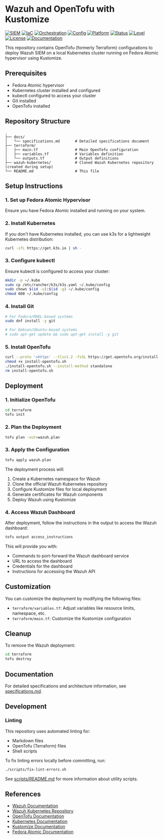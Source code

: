 # Wazuh and OpenTofu with Kustomize

[![SIEM](https://img.shields.io/badge/SIEM-Wazuh-blue?style=for-the-badge&logo=wazuh)](https://wazuh.com/)
[![IaC](https://img.shields.io/badge/IaC-OpenTofu-844FBA?style=for-the-badge&logo=terraform)](https://opentofu.org/)
[![Orchestration](https://img.shields.io/badge/orchestration-Kubernetes-326CE5?style=for-the-badge&logo=kubernetes)](https://kubernetes.io/)
[![Config](https://img.shields.io/badge/config-Kustomize-3970E4?style=for-the-badge&logo=kubernetes)](https://kustomize.io/)
[![Platform](https://img.shields.io/badge/platform-Fedora%20Atomic-294172?style=for-the-badge&logo=fedora)](https://fedoraproject.org/atomic/)
[![Status](https://img.shields.io/badge/status-development-yellow?style=for-the-badge&logo=github)](https://github.com/RyansOpenSauceRice/Wazuh-and-OpenTofu-with-Helm)
[![Level](https://img.shields.io/badge/level-entry-green?style=for-the-badge)](https://github.com/RyansOpenSauceRice/Wazuh-and-OpenTofu-with-Helm)
[![License](https://img.shields.io/badge/license-AGPL--3.0-blue?style=for-the-badge)](https://github.com/RyansOpenSauceRice/Wazuh-and-OpenTofu-Local-K3S/blob/main/LICENSE)
[![Documentation](https://img.shields.io/badge/docs-green?style=for-the-badge)](https://github.com/RyansOpenSauceRice/Wazuh-and-OpenTofu-with-Helm/tree/main/docs)

This repository contains OpenTofu (formerly Terraform) configurations to deploy Wazuh SIEM on a local Kubernetes cluster running on Fedora Atomic hypervisor using Kustomize.

## Prerequisites

- Fedora Atomic hypervisor
- Kubernetes cluster installed and configured
- kubectl configured to access your cluster
- Git installed
- OpenTofu installed

## Repository Structure

```
.
├── docs/
│   └── specifications.md       # Detailed specifications document
├── terraform/
│   ├── main.tf                 # Main OpenTofu configuration
│   ├── variables.tf            # Variables definition
│   └── outputs.tf              # Output definitions
├── wazuh-kubernetes/           # Cloned Wazuh Kubernetes repository (created during setup)
└── README.md                   # This file
```

## Setup Instructions

### 1. Set up Fedora Atomic Hypervisor

Ensure you have Fedora Atomic installed and running on your system.

### 2. Install Kubernetes

If you don't have Kubernetes installed, you can use k3s for a lightweight Kubernetes distribution:

```bash
curl -sfL https://get.k3s.io | sh -
```

### 3. Configure kubectl

Ensure kubectl is configured to access your cluster:

```bash
mkdir -p ~/.kube
sudo cp /etc/rancher/k3s/k3s.yaml ~/.kube/config
sudo chown $(id -u):$(id -g) ~/.kube/config
chmod 600 ~/.kube/config
```

### 4. Install Git

```bash
# For Fedora/RHEL-based systems
sudo dnf install -y git

# For Debian/Ubuntu-based systems
# sudo apt-get update && sudo apt-get install -y git
```

### 5. Install OpenTofu

```bash
curl --proto '=https' --tlsv1.2 -fsSL https://get.opentofu.org/install-opentofu.sh -o install-opentofu.sh
chmod +x install-opentofu.sh
./install-opentofu.sh --install-method standalone
rm install-opentofu.sh
```

## Deployment

### 1. Initialize OpenTofu

```bash
cd terraform
tofu init
```

### 2. Plan the Deployment

```bash
tofu plan -out=wazuh.plan
```

### 3. Apply the Configuration

```bash
tofu apply wazuh.plan
```

The deployment process will:
1. Create a Kubernetes namespace for Wazuh
2. Clone the official Wazuh Kubernetes repository
3. Configure Kustomize files for local deployment
4. Generate certificates for Wazuh components
5. Deploy Wazuh using Kustomize

### 4. Access Wazuh Dashboard

After deployment, follow the instructions in the output to access the Wazuh dashboard:

```bash
tofu output access_instructions
```

This will provide you with:
- Commands to port-forward the Wazuh dashboard service
- URL to access the dashboard
- Credentials for the dashboard
- Instructions for accessing the Wazuh API

## Customization

You can customize the deployment by modifying the following files:

- `terraform/variables.tf`: Adjust variables like resource limits, namespace, etc.
- `terraform/main.tf`: Customize the Kustomize configuration

## Cleanup

To remove the Wazuh deployment:

```bash
cd terraform
tofu destroy
```

## Documentation

For detailed specifications and architecture information, see [specifications.md](docs/specifications.md).

## Development

### Linting

This repository uses automated linting for:
- Markdown files
- OpenTofu (Terraform) files
- Shell scripts

To fix linting errors locally before committing, run:

```bash
./scripts/fix-lint-errors.sh
```

See [scripts/README.md](scripts/README.md) for more information about utility scripts.

## References

- [Wazuh Documentation](https://documentation.wazuh.com/)
- [Wazuh Kubernetes Repository](https://github.com/wazuh/wazuh-kubernetes)
- [OpenTofu Documentation](https://opentofu.org/docs/)
- [Kubernetes Documentation](https://kubernetes.io/docs/home/)
- [Kustomize Documentation](https://kubernetes.io/docs/tasks/manage-kubernetes-objects/kustomization/)
- [Fedora Atomic Documentation](https://docs.fedoraproject.org/en-US/fedora-coreos/)
